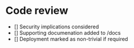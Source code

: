 

# Code review

* [] Security implications considered
* [] Supporting documenation added to /docs
* [] Deployment marked as non-trivial if required
